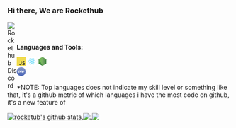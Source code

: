 ### Hi there, We are Rockethub

<a href="https://discord.gg/pFdWUSBgd9">
  <img align="left" alt="Rockethub Discord" width="21px" src="https://raw.githubusercontent.com/anuraghazra/anuraghazra/master/assets/discord-round.svg" />
</a>

<br />
<br />

**Languages and Tools:**  

<code><img height="20" src="https://raw.githubusercontent.com/github/explore/80688e429a7d4ef2fca1e82350fe8e3517d3494d/topics/javascript/javascript.png"></code>
<code><img height="20" src="https://raw.githubusercontent.com/github/explore/80688e429a7d4ef2fca1e82350fe8e3517d3494d/topics/react/react.png"></code>
<code><img height="20" src="https://raw.githubusercontent.com/github/explore/80688e429a7d4ef2fca1e82350fe8e3517d3494d/topics/nodejs/nodejs.png"></code>  
<code><img height="20" src="https://github.com/rockehub/rockehub/blob/84a14f8e0a33471383bdee0d38f5f3f542c981f1/assets/php.png"></code>  


<!--- 
  if you have forked this to use on your profile, 
  Change the `github-readme-stats.anuraghazra1.vercel.app` to `github-readme-stats.vercel.app` 
--->

<!-- Change the `github-readme-stats.anuraghazra1.vercel.app` to `github-readme-stats.vercel.app`  -->

*NOTE: Top languages does not indicate my skill level or something like that, it's a github metric of which languages i have the most code on github, it's a new feature of

<a href="https://rckthub.com/">
  <img align="center" src="https://github-readme-stats.vercel.app/api?username=rockehub&show_icons=true&include_all_commits=true&theme=material-palenight" alt="rocketub's github stats" />
</a>
<a href="https://rckthub.com/">
  <!-- Change the `github-readme-stats.anuraghazra1.vercel.app` to `github-readme-stats.vercel.app`  -->
  <img align="center" src="https://github-readme-stats.vercel.app/api/top-langs/?username=rockehub&layout=compact&theme=material-palenight" />
</a>

<a href="https://rckthub.com/">
  <!-- Change the `github-readme-stats.anuraghazra1.vercel.app` to `github-readme-stats.vercel.app`  -->
  <img align="center" src="https://github-readme-stats.vercel.app/api/pin/?username=rockehub&repo=Payments&theme=material-palenight" />
</a>    
